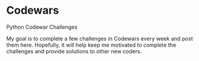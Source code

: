# Codewars
Python Codewar Challenges

My goal is to complete a few challenges in Codewars every week and post them here.  Hopefully, it will help keep me motivated to complete the challenges and provide solutions to other new coders.
